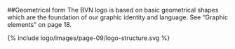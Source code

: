 ##Geometrical form
The BVN logo is based on basic geometrical shapes which are the foundation of our graphic identity and language.
See “Graphic elements” on page 18.

{% include logo/images/page-09/logo-structure.svg %}